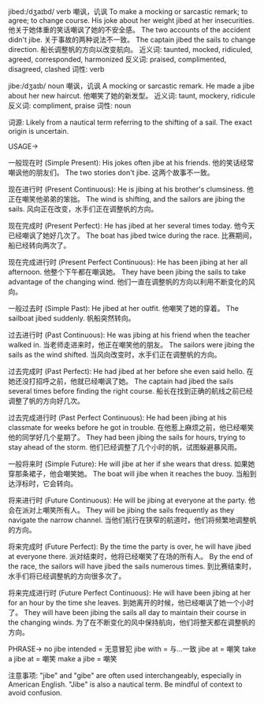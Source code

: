 jibed:/dʒaɪbd/
verb
嘲讽，讥讽
To make a mocking or sarcastic remark; to agree; to change course.
His joke about her weight jibed at her insecurities. 他关于她体重的笑话嘲讽了她的不安全感。
The two accounts of the accident didn't jibe.  关于事故的两种说法不一致。
The captain jibed the sails to change direction. 船长调整帆的方向以改变航向。
近义词:  taunted, mocked, ridiculed, agreed, corresponded, harmonized
反义词:  praised, complimented, disagreed, clashed
词性: verb

jibe:/dʒaɪb/
noun
嘲讽，讥讽
A mocking or sarcastic remark.
He made a jibe about her new haircut. 他嘲笑了她的新发型。
近义词: taunt, mockery, ridicule
反义词: compliment, praise
词性: noun


词源:
Likely from a nautical term referring to the shifting of a sail.  The exact origin is uncertain.


USAGE->

一般现在时 (Simple Present):
His jokes often jibe at his friends. 他的笑话经常嘲讽他的朋友们。
The two stories don't jibe. 这两个故事不一致。

现在进行时 (Present Continuous):
He is jibing at his brother's clumsiness. 他正在嘲笑他弟弟的笨拙。
The wind is shifting, and the sailors are jibing the sails. 风向正在改变，水手们正在调整帆的方向。


现在完成时 (Present Perfect):
He has jibed at her several times today. 他今天已经嘲讽了她好几次了。
The boat has jibed twice during the race.  比赛期间，船已经转向两次了。


现在完成进行时 (Present Perfect Continuous):
He has been jibing at her all afternoon. 他整个下午都在嘲讽她。
They have been jibing the sails to take advantage of the changing wind. 他们一直在调整帆的方向以利用不断变化的风向。


一般过去时 (Simple Past):
He jibed at her outfit. 他嘲笑了她的穿着。
The sailboat jibed suddenly. 帆船突然转向。


过去进行时 (Past Continuous):
He was jibing at his friend when the teacher walked in. 当老师走进来时，他正在嘲笑他的朋友。
The sailors were jibing the sails as the wind shifted.  当风向改变时，水手们正在调整帆的方向。


过去完成时 (Past Perfect):
He had jibed at her before she even said hello.  在她还没打招呼之前，他就已经嘲讽了她。
The captain had jibed the sails several times before finding the right course. 船长在找到正确的航线之前已经调整了帆的方向好几次。


过去完成进行时 (Past Perfect Continuous):
He had been jibing at his classmate for weeks before he got in trouble.  在他惹上麻烦之前，他已经嘲笑他的同学好几个星期了。
They had been jibing the sails for hours, trying to stay ahead of the storm. 他们已经调整了几个小时的帆，试图躲避暴风雨。


一般将来时 (Simple Future):
He will jibe at her if she wears that dress. 如果她穿那条裙子，他会嘲笑她。
The boat will jibe when it reaches the buoy. 当船到达浮标时，它会转向。


将来进行时 (Future Continuous):
He will be jibing at everyone at the party. 他会在派对上嘲笑所有人。
They will be jibing the sails frequently as they navigate the narrow channel. 当他们航行在狭窄的航道时，他们将频繁地调整帆的方向。


将来完成时 (Future Perfect):
By the time the party is over, he will have jibed at everyone there. 派对结束时，他将已经嘲笑了在场的所有人。
By the end of the race, the sailors will have jibed the sails numerous times. 到比赛结束时，水手们将已经调整帆的方向很多次了。


将来完成进行时 (Future Perfect Continuous):
He will have been jibing at her for an hour by the time she leaves. 到她离开的时候，他已经嘲讽了她一个小时了。
They will have been jibing the sails all day to maintain their course in the changing winds.  为了在不断变化的风中保持航向，他们将整天都在调整帆的方向。


PHRASE->
no jibe intended = 无意冒犯
jibe with =  与...一致
jibe at = 嘲笑
take a jibe at = 嘲笑
make a jibe =  嘲笑

注意事项:  "jibe" and "gibe" are often used interchangeably, especially in American English.  "Jibe" is also a nautical term.  Be mindful of context to avoid confusion.
